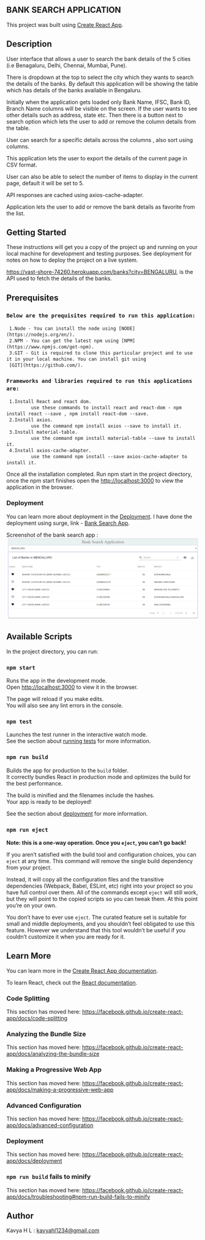 ## BANK SEARCH APPLICATION

This project was built using [Create React App](https://github.com/facebook/create-react-app).

## Description

User interface that allows a user to search the bank details of the 5 cities (i.e Benagaluru, Delhi, Chennai, Mumbai, Pune). 

There is dropdown at the top to select the city which they wants to search the details of the banks. By default this application will be showing the table which has details of the banks available in Bengaluru. 

Initially when the application gets loaded only Bank Name, IFSC, Bank ID, Branch Name columns will be visible on the screen. If the user wants to see other details such as address, state etc. Then there is a button next to search option which lets the user to add or remove the column details from the table.

User can search for a specific details across the columns , also sort using columns. 

This application lets the user to export the details of the current page in CSV format.

User can also be able to select the number of items to display in the current page, default it will be set to 5. 

API responses are cached using axios-cache-adapter.

Application lets the user to add or remove the bank details as favorite from the list.

## Getting Started

These instructions will get you a copy of the project up and running on your local machine for development and testing purposes. See deployment for notes on how to deploy the project on a live system.

https://vast-shore-74260.herokuapp.com/banks?city=BENGALURU, is the API used to fetch the details of the banks.

## Prerequisites
### `Below are the prequisites required to run this application:`

     1.Node - You can install the node using [NODE](https://nodejs.org/en/).
     2.NPM - You can get the latest npm using [NPM](https://www.npmjs.com/get-npm).
     3.GIT - Git is required to clone this particular project and to use it in your local machine. You can install git using 
     [GIT](https://github.com/).

### `Frameworks and libraries required to run this applications are:`
  
     1.Install React and react dom.
             use these commands to install react and react-dom - npm install react --save , npm install react-dom --save.
     2.Install axios.
             use the command npm install axios --save to install it.
     3.Install material-table.
             use the command npm install material-table --save to install it.
     4.Install axios-cache-adapter.
             use the command npm install --save axios-cache-adapter to install it.
        
Once all the installation completed. Run npm start in the project directory, once the npm start finishes open the 
[http://localhost:3000](http://localhost:3000) to view the application in the browser.

### Deployment

You can learn more about deployment in the [Deployment](https://facebook.github.io/create-react-app/docs/deployment).
I have done the deployment using surge, link - [Bank Search App](http://bank-search.surge.sh).

Screenshot of the bank search app :![Bank Search App](BankSearchApp.PNG)

## Available Scripts

In the project directory, you can run:

### `npm start`

Runs the app in the development mode.<br>
Open [http://localhost:3000](http://localhost:3000) to view it in the browser.

The page will reload if you make edits.<br>
You will also see any lint errors in the console.

### `npm test`

Launches the test runner in the interactive watch mode.<br>
See the section about [running tests](https://facebook.github.io/create-react-app/docs/running-tests) for more information.

### `npm run build`

Builds the app for production to the `build` folder.<br>
It correctly bundles React in production mode and optimizes the build for the best performance.

The build is minified and the filenames include the hashes.<br>
Your app is ready to be deployed!

See the section about [deployment](https://facebook.github.io/create-react-app/docs/deployment) for more information.

### `npm run eject`

**Note: this is a one-way operation. Once you `eject`, you can’t go back!**

If you aren’t satisfied with the build tool and configuration choices, you can `eject` at any time. This command will remove the single build dependency from your project.

Instead, it will copy all the configuration files and the transitive dependencies (Webpack, Babel, ESLint, etc) right into your project so you have full control over them. All of the commands except `eject` will still work, but they will point to the copied scripts so you can tweak them. At this point you’re on your own.

You don’t have to ever use `eject`. The curated feature set is suitable for small and middle deployments, and you shouldn’t feel obligated to use this feature. However we understand that this tool wouldn’t be useful if you couldn’t customize it when you are ready for it.

## Learn More

You can learn more in the [Create React App documentation](https://facebook.github.io/create-react-app/docs/getting-started).

To learn React, check out the [React documentation](https://reactjs.org/).

### Code Splitting

This section has moved here: https://facebook.github.io/create-react-app/docs/code-splitting

### Analyzing the Bundle Size

This section has moved here: https://facebook.github.io/create-react-app/docs/analyzing-the-bundle-size

### Making a Progressive Web App

This section has moved here: https://facebook.github.io/create-react-app/docs/making-a-progressive-web-app

### Advanced Configuration

This section has moved here: https://facebook.github.io/create-react-app/docs/advanced-configuration

### Deployment

This section has moved here: https://facebook.github.io/create-react-app/docs/deployment

### `npm run build` fails to minify

This section has moved here: https://facebook.github.io/create-react-app/docs/troubleshooting#npm-run-build-fails-to-minify

## Author
Kavya H L : kavyahl1234@gmail.com